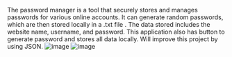 The password manager is a tool that securely stores and manages passwords for various online accounts. It can generate random passwords, which are then stored locally in a .txt file . The data stored includes the website name, username, and password. This application also has button to generate password and stores all data locally. Will improve this project by using JSON.
![image](https://github.com/Shankhosuvro-G/Password-Manager/assets/98182979/1b74eff9-a5a8-4d6d-aa7b-eff6c02f585b)
![image](https://github.com/Shankhosuvro-G/Password-Manager/assets/98182979/21b0c844-dbe5-4d88-9846-0590071496ca)



